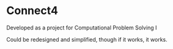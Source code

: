 # Connect4
Developed as a project for Computational Problem Solving I

Could be redesigned and simplified, though if it works, it works.
